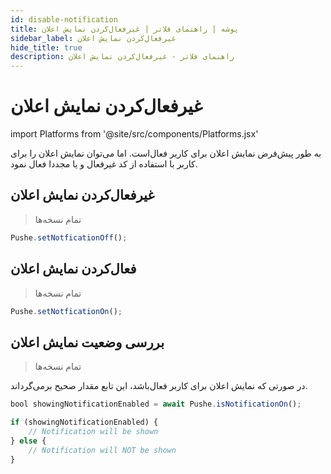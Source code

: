 ```yaml
---
id: disable-notification
title: پوشه | راهنمای فلاتر | غیرفعال‌کردن نمایش اعلان
sidebar_label: غیرفعال‌کردن نمایش اعلان
hide_title: true
description: راهنمای فلاتر - غیرفعال‌کردن نمایش اعلان
---
```


# غیرفعال‌کردن نمایش اعلان

import Platforms from '@site/src/components/Platforms.jsx'

به طور پیش‌فرض نمایش اعلان برای کاربر فعال‌است. اما می‌توان نمایش اعلان را برای کاربر با استفاده از کد غیرفعال و یا مجددا فعال نمود.


## غیرفعال‌کردن نمایش اعلان
<Platforms android />

> تمام نسخه‌ها


```js
Pushe.setNotficationOff();
```

## فعال‌کردن نمایش اعلان
<Platforms android />

> تمام نسخه‌ها

```js
Pushe.setNotficationOn();
```

## بررسی وضعیت نمایش اعلان
<Platforms android />

> تمام نسخه‌ها


در صورتی که نمایش اعلان برای کاربر فعال‌باشد، این تابع مقدار صحیح برمی‌گرداند.

```js
bool showingNotificationEnabled = await Pushe.isNotificationOn();

if (showingNotificationEnabled) {
    // Notification will be shown
} else {
    // Notification will NOT be shown
}
```